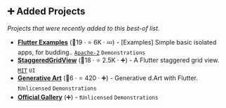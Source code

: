 ## ➕ Added Projects

_Projects that were recently added to this best-of list._

- <b><a href="https://github.com/nisrulz/flutter-examples">Flutter Examples</a></b> (🥇19 ·  ⭐ 6K · 💤) - [Examples] Simple basic isolated apps, for budding.. <code><a href="http://bit.ly/3nYMfla">Apache-2</a></code> <code>Demonstrations</code>
- <b><a href="https://github.com/letsar/flutter_staggered_grid_view">StaggeredGridView</a></b> (🥈18 ·  ⭐ 2.5K · ➕) - A Flutter staggered grid view. <code><a href="http://bit.ly/34MBwT8">MIT</a></code> <code>UI</code>
- <b><a href="https://github.com/Solido/flutter-d-art">Generative Art</a></b> (🥉6 ·  ⭐ 420 · ➕) - Generative d.Art with Flutter. <code>❗Unlicensed</code> <code>Demonstrations</code>
- <b><a href="flutter/gallery">Official Gallery</a></b> (➕) -  <code>❗Unlicensed</code> <code>Demonstrations</code>

